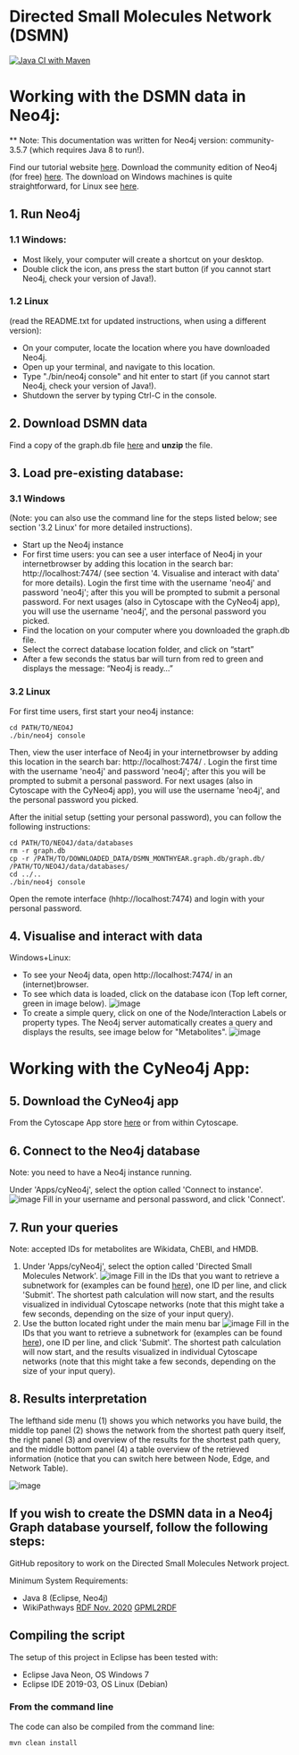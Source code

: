 # Directed Small Molecules Network (DSMN)

[![Java CI with Maven](https://github.com/cyNeo4j/DSMN/actions/workflows/maven.yml/badge.svg)](https://github.com/cyNeo4j/DSMN/blob/main/.github/workflows/maven.yml)

# Working with the DSMN data in Neo4j:
** Note: This documentation was written for Neo4j version: community-3.5.7 (which requires Java 8 to run!).

Find our tutorial website [here](https://cyneo4j.github.io/DSMN/).
Download the community edition of Neo4j (for free) [here](https://neo4j.com/download-center/#community).
The download on Windows machines is quite straightforward, for Linux see [here](https://neo4j.com/docs/operations-manual/current/installation/linux/).

## 1. Run Neo4j

### 1.1 Windows:
- Most likely, your computer will create a shortcut on your desktop.
- Double click the icon, ans press the start button (if you cannot start Neo4j, check your version of Java!).

### 1.2 Linux 
(read the README.txt for updated instructions, when using a different version):
- On your computer, locate the location where you have downloaded Neo4j.
- Open up your terminal, and navigate to this location.
- Type "./bin/neo4j console" and hit enter to start (if you cannot start Neo4j, check your version of Java!).
- Shutdown the server by typing Ctrl-C in the console.

## 2. Download DSMN data
Find a copy of the graph.db file [here](https://doi.org/10.5281/zenodo.7113243) and **unzip** the file.

## 3. Load pre-existing database:

### 3.1 Windows
(Note: you can also use the command line for the steps listed below; see section '3.2 Linux' for more detailed instructions).
- Start up the Neo4j instance
- For first time users: you can see a user interface of Neo4j in your internetbrowser by adding this location in the search bar: http://localhost:7474/ (see section '4. Visualise and interact with data' for more details). Login the first time with the username 'neo4j' and password 'neo4j'; after this you will be prompted to submit a personal password. For next usages (also in Cytoscape with the CyNeo4j app), you will use the username 'neo4j', and the personal password you picked.
- Find the location on your computer where you downloaded the graph.db file.
- Select the correct database location folder, and click on “start” 
- After a few seconds the status bar will turn from red to green and displays the message: “Neo4j is ready…”

### 3.2 Linux

For first time users, first start your neo4j instance:
```shell
cd PATH/TO/NEO4J
./bin/neo4j console
```

Then, view the user interface of Neo4j in your internetbrowser by adding this location in the search bar: http://localhost:7474/ . Login the first time with the username 'neo4j' and password 'neo4j'; after this you will be prompted to submit a personal password. For next usages (also in Cytoscape with the CyNeo4j app), you will use the username 'neo4j', and the personal password you picked.

After the initial setup (setting your personal password), you can follow the following instructions:
```shell
cd PATH/TO/NEO4J/data/databases
rm -r graph.db
cp -r /PATH/TO/DOWNLOADED_DATA/DSMN_MONTHYEAR.graph.db/graph.db/ /PATH/TO/NEO4J/data/databases/
cd ../..
./bin/neo4j console
```
Open the remote interface (hhtp://localhost:7474) and login with your personal password.

## 4. Visualise and interact with data
 Windows+Linux:
- To see your Neo4j data, open http://localhost:7474/ in an (internet)browser.
- To see which data is loaded, click on the database icon (Top left corner, green in image below).
![image](https://user-images.githubusercontent.com/26277832/89410021-47ffe000-d723-11ea-97d2-9f522fd706f9.png)
- To create a simple query, click on one of the Node/Interaction Labels or property types.
The Neo4j server automatically creates a query and displays the results, see image below for "Metabolites".
![image](https://user-images.githubusercontent.com/26277832/89410210-957c4d00-d723-11ea-884d-3d8b474182e8.png)

# Working with the CyNeo4j App:

## 5. Download the CyNeo4j app 
From the Cytoscape App store [here]() or from within Cytoscape.

## 6. Connect to the Neo4j database 
Note: you need to have a Neo4j instance running.

Under 'Apps/cyNeo4j', select the option called 'Connect to instance'. ![image](https://user-images.githubusercontent.com/26277832/192294006-5afce3d5-00e1-4f97-944b-58fa5e497d61.png)
Fill in your username and personal password, and click 'Connect'.

## 7. Run your queries 
Note: accepted IDs for metabolites are Wikidata, ChEBI, and HMDB.

1. Under 'Apps/cyNeo4j', select the option called 'Directed Small Molecules Network'. ![image](https://user-images.githubusercontent.com/26277832/192294652-c3509687-acda-47ba-a009-426185266f30.png)
Fill in the IDs that you want to retrieve a subnetwork for (examples can be found [here](https://github.com/cyNeo4j/DSMN/tree/main/examples)), one ID per line, and click 'Submit'. The shortest path calculation will now start, and the results visualized in individual Cytoscape networks (note that this might take a few seconds, depending on the size of your input query).
2. Use the button located right under the main menu bar ![image](https://user-images.githubusercontent.com/26277832/192295417-7ff679bd-e3a0-4abb-b14a-32ce4f30c912.png) Fill in the IDs that you want to retrieve a subnetwork for (examples can be found [here](https://github.com/cyNeo4j/DSMN/tree/main/examples)), one ID per line, and click 'Submit'. The shortest path calculation will now start, and the results visualized in individual Cytoscape networks (note that this might take a few seconds, depending on the size of your input query).

## 8. Results interpretation 

The lefthand side menu (1) shows you which networks you have build, the middle top panel (2) shows the network from the shortest path query itself, the right panel (3) and overview of the results for the shortest path query, and the middle bottom panel (4) a table overview of the retrieved information (notice that you can switch here between Node, Edge, and Network Table).

![image](https://user-images.githubusercontent.com/26277832/192297248-a267efd3-f51b-4b0d-8e31-de25372e1d94.png)


<!---

## Working with the DSMN data (Docker)

Work in progress, to be updated

1. Install Docker Desktop for your specific Operating System (Windows, Mac, Linux):
follow the instructions [here](https://docs.docker.com/get-docker/)

2. Download the docker image with DSMN data [here](add link):

Windows+Mac:
TBA

Linux:
```shell
docker pull neo4j-DSMN-latest
```

3. Install Cytoscape for your OS:
Find the instructions [here](https://cytoscape.org/download.html)

4. Download the CyNeo4j app from the Cytoscape App store [here]() or from within Cytoscape.

5. Start the DSMN-docker container:

Windows+Mac:
TBA

###Update to load data!
Linux:
```shell
docker run neo4j-DSMN-latest
```

6. Connect to the Neo4j docker from within Cytoscape

7. Run your queries (accepted IDs: Wikidata, ChEBI, HMDB).

-->

## If you wish to create the DSMN data in a Neo4j Graph database yourself, follow the following steps:

GitHub repository to work on the Directed Small Molecules Network project.

Minimum System Requirements:
- Java 8 (Eclipse, Neo4j)
- WikiPathways [RDF Nov. 2020](https://doi.org/10.5281/zenodo.5776229) [GPML2RDF](https://github.com/wikipathways/GPML2RDF/commit/a16290242450d3933716a3a0d8cff1b64848b83d)

## Compiling the script
The setup of this project in Eclipse has been tested with:
* Eclipse Java Neon, OS Windows 7 
* Eclipse IDE 2019-03, OS Linux (Debian)

### From the command line
The code can also be compiled from the command line:

```shell
mvn clean install
```
